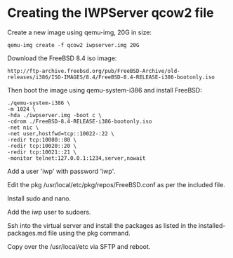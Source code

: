 #  Creating the IWPServer qcow2 file

Create a new image using qemu-img, 20G in size:

```text
qemu-img create -f qcow2 iwpserver.img 20G
```

Download the FreeBSD 8.4 iso image:

```text
http://ftp-archive.freebsd.org/pub/FreeBSD-Archive/old-releases/i386/ISO-IMAGES/8.4/FreeBSD-8.4-RELEASE-i386-bootonly.iso
```

Then boot the image using qemu-system-i386 and install FreeBSD:

```text
./qemu-system-i386 \
-m 1024 \
-hda ./iwpserver.img -boot c \
-cdrom ./FreeBSD-8.4-RELEASE-i386-bootonly.iso
-net nic \
-net user,hostfwd=tcp::10022-:22 \
-redir tcp:10080::80 \
-redir tcp:10020::20 \
-redir tcp:10021::21 \
-monitor telnet:127.0.0.1:1234,server,nowait 
```

Add a user 'iwp' with password 'iwp'.

Edit the pkg /usr/local/etc/pkg/repos/FreeBSD.conf as per the included file.

Install sudo and nano.

Add the iwp user to sudoers.

Ssh into the virtual server and install the packages as listed in the installed-packages.md file using the pkg command.

Copy over the /usr/local/etc via SFTP and reboot.





